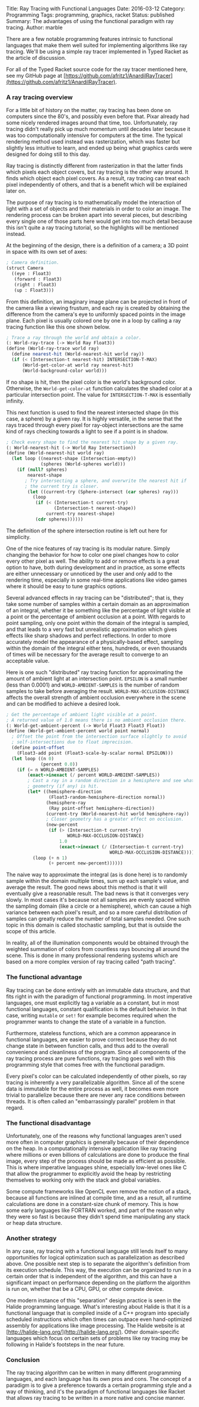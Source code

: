 Title: Ray Tracing with Functional Languages
Date: 2016-03-12
Category: Programming
Tags: programming, graphics, racket
Status: published
Summary: The advantages of using the functional paradigm with ray tracing.
Author: marble

There are a few notable programming features intrinsic to functional languages that make
them well suited for implementing algorithms like ray tracing. We'll be using a simple ray
tracer implemented in Typed Racket as the article of discussion.

For all of the Typed Racket source code for the ray tracer mentioned here, see my GitHub
page at [https://github.com/afritz1/AnardilRayTracer](https://github.com/afritz1/AnardilRayTracer).

### A ray tracing overview

For a little bit of history on the matter, ray tracing has been done on computers since
the 80's, and possibly even before that. Pixar already had some nicely rendered images
around that time, too. Unfortunately, ray tracing didn't really pick up much momentum
until decades later because it was too computationally intensive for computers at the
time. The typical rendering method used instead was rasterization, which was faster but
slightly less intuitive to learn, and ended up being what graphics cards were designed for
doing still to this day.

Ray tracing is distinctly different from rasterization in that the latter finds which
pixels each object covers, but ray tracing is the other way around. It finds which object
each pixel covers. As a result, ray tracing can treat each pixel independently of others,
and that is a benefit which will be explained later on.

The purpose of ray tracing is to mathematically model the interaction of light with a set
of objects and their materials in order to color an image. The rendering process can be
broken apart into several pieces, but describing every single one of those parts here
would get into too much detail because this isn't quite a ray tracing tutorial, so the
highlights will be mentioned instead.

At the beginning of the design, there is a definition of a camera; a 3D point in space
with its own set of axes:

```Scheme
; Camera definition.
(struct Camera
  ((eye : Float3)
   (forward : Float3)
   (right : Float3)
   (up : Float3)))
```

From this definition, an imaginary image plane can be projected in front of the camera
like a viewing frustum, and each ray is created by obtaining the difference from the
camera's eye to uniformly spaced points in the image plane. Each pixel is usually colored
one by one in a loop by calling a ray tracing function like this one shown below.

```Scheme
; Trace a ray through the world and obtain a color.
(: World-ray-trace (-> World Ray Float3))
(define (World-ray-trace world ray)
  (define nearest-hit (World-nearest-hit world ray))
  (if (< (Intersection-t nearest-hit) INTERSECTION-T-MAX)
      (World-get-color-at world ray nearest-hit)
      (World-background-color world)))
```

If no shape is hit, then the pixel color is the world's background color. Otherwise, the
`World-get-color-at` function calculates the shaded color at a particular intersection
point. The value for `INTERSECTION-T-MAX` is essentially infinity.

This next function is used to find the nearest intersected shape (in this case, a sphere)
by a given ray. It is highly versatile, in the sense that the rays traced through every
pixel for ray-object intersections are the same kind of rays checking towards a light to
see if a point is in shadow.

```Scheme
; Check every shape to find the nearest hit shape by a given ray.
(: World-nearest-hit (-> World Ray Intersection))
(define (World-nearest-hit world ray)
  (let loop ((nearest-shape (Intersection-empty))
             (spheres (World-spheres world)))
    (if (null? spheres)
        nearest-shape
	   ; Try intersecting a sphere, and overwrite the nearest hit if
	   ; the current try is closer.
        (let ((current-try (Sphere-intersect (car spheres) ray)))
          (loop
           (if (< (Intersection-t current-try)
                  (Intersection-t nearest-shape))
               current-try nearest-shape)
           (cdr spheres))))))
```

The definition of the sphere intersection routine is left out here for simplicity.

One of the nice features of ray tracing is its modular nature. Simply changing the
behavior for how to color one pixel changes how to color every other pixel as well. The
ability to add or remove effects is a great option to have, both during development and in
practice, as some effects are either unnecessary or unnoticed by the user and only add to
the rendering time, especially in some real-time applications like video games where it
should be easy to tune graphics options.

Several advanced effects in ray tracing can be "distributed"; that is, they take some
number of samples within a certain domain as an approximation of an integral, whether it
be something like the percentage of light visible at a point or the percentage of ambient
occlusion at a point. With regards to point sampling, only one point within the domain of
the integral is sampled, and that leads to a very fast but unrealistic approximation which
gives effects like sharp shadows and perfect reflections. In order to more accurately
model the appearance of a physically-based effect, sampling within the domain of the
integral either tens, hundreds, or even thousands of times will be necessary for the
average result to converge to an acceptable value.

Here is one such "distributed" ray tracing function for approximating the amount of
ambient light at an intersection point. `EPSILON` is a small number (less than 0.0001) and
`WORLD-AMBIENT-SAMPLES` is the number of random samples to take before averaging the
result. `WORLD-MAX-OCCLUSION-DISTANCE` affects the overall strength of ambient occlusion
everywhere in the scene and can be modified to achieve a desired look.

```Scheme
; Get the percentage of ambient light visible at a point.
; A returned value of 1.0 means there is no ambient occlusion there.
(: World-get-ambient-percent (-> World Float3 Float3 Float))
(define (World-get-ambient-percent world point normal)
  ; Offset the point from the intersection surface slightly to avoid
  ; self-intersections due to float imprecision.
  (define point-offset
    (Float3-add point (Float3-scale-by-scalar normal EPSILON)))
  (let loop ((n 0)
             (percent 0.0))
    (if (= n WORLD-AMBIENT-SAMPLES)
        (exact->inexact (/ percent WORLD-AMBIENT-SAMPLES))
        ; Cast a ray in a random direction in a hemisphere and see what
        ; geometry (if any) is hit.
        (let* ((hemisphere-direction
                (Float3-random-hemisphere-direction normal))
               (hemisphere-ray
                (Ray point-offset hemisphere-direction))
               (current-try (World-nearest-hit world hemisphere-ray))
			   ; Closer geometry has a greater effect on occlusion.
               (new-percent
                (if (> (Intersection-t current-try)
                       WORLD-MAX-OCCLUSION-DISTANCE)
                    1.0
                    (exact->inexact (/ (Intersection-t current-try)
                                       WORLD-MAX-OCCLUSION-DISTANCE)))))
          (loop (+ n 1)
                (+ percent new-percent))))))
```

The naive way to approximate the integral (as is done here) is to randomly sample within
the domain multiple times, sum up each sample's value, and average the result. The good
news about this method is that it will eventually give a reasonable result. The bad news
is that it converges very slowly. In most cases it's because not all samples are evenly
spaced within the sampling domain (like a circle or a hemisphere), which can cause a high
variance between each pixel's result, and so a more careful distribution of samples can
greatly reduce the number of total samples needed. One such topic in this domain is called
stochastic sampling, but that is outside the scope of this article.

In reality, all of the illumination components would be obtained through the weighted
summation of colors from countless rays bouncing all around the scene. This is done in
many professional rendering systems which are based on a more complex version of ray
tracing called "path tracing".

### The functional advantage

Ray tracing can be done entirely with an immutable data structure, and that fits right in
with the paradigm of functional programming. In most imperative languages, one must
explicitly tag a variable as a constant, but in most functional languages, constant
qualification is the default behavior. In that case, writing `mutable` or `set!` for
example becomes required when the programmer wants to change the state of a variable in a
function.

Furthermore, stateless functions, which are a common appearance in functional languages,
are easier to prove correct because they do not change state in between function calls,
and thus add to the overall convenience and cleanliness of the program. Since all
components of the ray tracing process are pure functions, ray tracing goes well with this
programming style that comes free with the functional paradigm.

Every pixel's color can be calculated independently of other pixels, so ray tracing is
inherently a very parallelizable algorithm. Since all of the scene data is immutable for
the entire process as well, it becomes even more trivial to parallelize because there are
never any race conditions between threads. It is often called an "embarrassingly parallel"
problem in that regard.

### The functional disadvantage

Unfortunately, one of the reasons why functional languages aren't used more often in
computer graphics is generally because of their dependence on the heap. In a
computationally intensive application like ray tracing where millions or even billions of
calculations are done to produce the final image, every step of the process should be made
as efficient as possible. This is where imperative languages shine, especially low-level
ones like C that allow the programmer to explicitly avoid the heap by restricting
themselves to working only with the stack and global variables.

Some compute frameworks like OpenCL even remove the notion of a stack, because all
functions are inlined at compile time, and as a result, all runtime calculations are done
in a constant-size chunk of memory. This is how some early languages like FORTRAN worked,
and part of the reason why they were so fast is because they didn't spend time
manipulating any stack or heap data structure.

### Another strategy

In any case, ray tracing with a functional language still lends itself to many
opportunities for logical optimization such as parallelization as described above. One
possible next step is to separate the algorithm's definition from its execution schedule.
This way, the execution can be organized to run in a certain order that is independent of
the algorithm, and this can have a significant impact on performance depending on the
platform the algorithm is run on, whether that be a CPU, GPU, or other compute device.

One modern instance of this "separation" design practice is seen in the Halide programming
language. What's interesting about Halide is that it is a functional language that is
compiled inside of a C++ program into specially scheduled instructions which often times
can outpace even hand-optimized assembly for applications like image processing. The
Halide website is at [http://halide-lang.org/](http://halide-lang.org/). Other
domain-specific languages which focus on certain sets of problems like ray tracing may be
following in Halide's footsteps in the near future.

### Conclusion

The ray tracing algorithm can be written in many different programming languages, and each
language has its own pros and cons. The concept of a paradigm is to give a preference
towards a certain programming style and a way of thinking, and it's the paradigm of
functional languages like Racket that allows ray tracing to be written in a more native
and concise manner.
